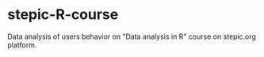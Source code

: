 # stepic-R-course
Data analysis of users behavior on "Data analysis in R" course on stepic.org platform.
